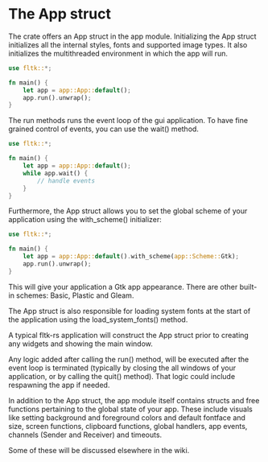 # The App struct

The crate offers an App struct in the app module. Initializing the App struct initializes all the internal styles, fonts and supported image types. It also initializes the multithreaded environment in which the app will run.
```rust
use fltk::*;

fn main() {
    let app = app::App::default();
    app.run().unwrap();
}
```
The run methods runs the event loop of the gui application.
To have fine grained control of events, you can use the wait() method.
```rust
use fltk::*;

fn main() {
    let app = app::App::default();
    while app.wait() {
        // handle events
    }
}
```

Furthermore, the App struct allows you to set the global scheme of your application using the with_scheme() initializer:
```rust
use fltk::*;

fn main() {
    let app = app::App::default().with_scheme(app::Scheme::Gtk);
    app.run().unwrap();
}
```
This will give your application a Gtk app appearance. There are other built-in schemes: Basic, Plastic and Gleam.

The App struct is also responsible for loading system fonts at the start of the application using the load_system_fonts() method. 

A typical fltk-rs application will construct the App struct prior to creating any widgets and showing the main window. 

Any logic added after calling the run() method, will be executed after the event loop is terminated (typically by closing the all windows of your application, or by calling the quit() method). That logic could include respawning the app if needed. 

In addition to the App struct, the app module itself contains structs and free functions pertaining to the global state of your app. These include visuals like setting background and foreground colors and default fontface and size, screen functions, clipboard functions, global handlers, app events, channels (Sender and Receiver) and timeouts. 

Some of these will be discussed elsewhere in the wiki. 